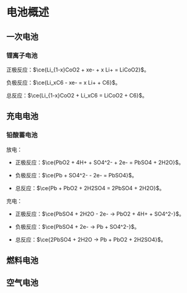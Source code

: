 # 电池概述

## 一次电池

### 锂离子电池

正极反应：$\ce{Li_{1-x}CoO2 + xe- + x Li+ = LiCoO2}$。

负极反应：$\ce{Li_xC6 - xe- = x Li+ + C6}$。

总反应：$\ce{Li_{1-x}CoO2 + Li_xC6 = LiCoO2 + C6}$。

## 充电电池

### 铅酸蓄电池

放电：

- 正极反应：$\ce{PbO2 + 4H+ + SO4^2- + 2e- = PbSO4 + 2H2O}$。

- 负极反应：$\ce{Pb + SO4^2- - 2e- = PbSO4}$。

- 总反应：$\ce{Pb + PbO2 + 2H2SO4 = 2PbSO4 + 2H2O}$。

充电：

- 正极反应：$\ce{PbSO4 + 2H2O - 2e- -> PbO2 + 4H+ + SO4^2-}$。

- 负极反应：$\ce{PbSO4 + 2e- -> Pb + SO4^2-}$。

- 总反应：$\ce{2PbSO4 + 2H2O -> Pb + PbO2 + 2H2SO4}$。  

## 燃料电池

## 空气电池
